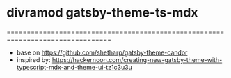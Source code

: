# divramod gatsby-theme-ts-mdx

================================================================================

- base on https://github.com/shetharp/gatsby-theme-candor
- inspired by: https://hackernoon.com/creating-new-gatsby-theme-with-typescript-mdx-and-theme-ui-tz1c3u3u
